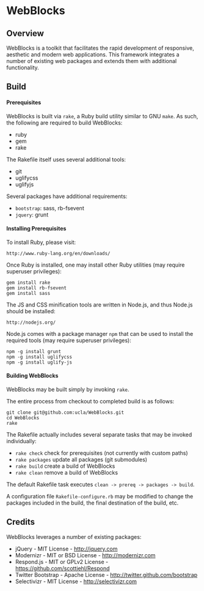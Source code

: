 # WebBlocks

## Overview

WebBlocks is a toolkit that facilitates the rapid development of responsive,
aesthetic and modern web applications. This framework integrates a number of
existing web packages and extends them with additional functionality.

## Build

#### Prerequisites

WebBlocks is built via `rake`, a Ruby build utility similar to GNU `make`. As 
such, the following are required to build WebBlocks:

* ruby
* gem
* rake

The Rakefile itself uses several additional tools:

* git
* uglifycss
* uglifyjs

Several packages have additional requirements:

* `bootstrap`: sass, rb-fsevent
* `jquery`: grunt

#### Installing Prerequisites

To install Ruby, please visit:

    http://www.ruby-lang.org/en/downloads/

Once Ruby is installed, one may install other Ruby utilities (may require
superuser privileges):

```
gem install rake
gem install rb-fsevent
gem install sass
```

The JS and CSS minification tools are written in Node.js, and thus Node.js 
should be installed:

    http://nodejs.org/

Node.js comes with a package manager `npm` that can be used to install the
required tools (may require superuser privileges):

```
npm -g install grunt
npm -g install uglifycss
npm -g install uglify-js
```

#### Building WebBlocks

WebBlocks may be built simply by invoking `rake`.

The entire process from checkout to completed build is as follows:

```
git clone git@github.com:ucla/WebBlocks.git
cd WebBlocks
rake
```

The Rakefile actually includes several separate tasks that may be invoked
individually:

* `rake check` check for prerequisites (not currently with custom paths)
* `rake packages` update all packages (git submodules)
* `rake build` create a build of WebBlocks
* `rake clean` remove a build of WebBlocks

The default Rakefile task executes `clean -> prereq -> packages -> build`.

A configuration file `Rakefile-configure.rb` may be modified to change the
packages included in the build, the final destination of the build, etc.

## Credits

WebBlocks leverages a number of existing packages:

* jQuery - MIT License - http://jquery.com
* Modernizr - MIT or BSD License - http://modernizr.com
* Respond.js - MIT or GPLv2 License - https://github.com/scottjehl/Respond
* Twitter Bootstrap - Apache License - http://twitter.github.com/bootstrap
* Selectivizr - MIT License - http://selectivizr.com
